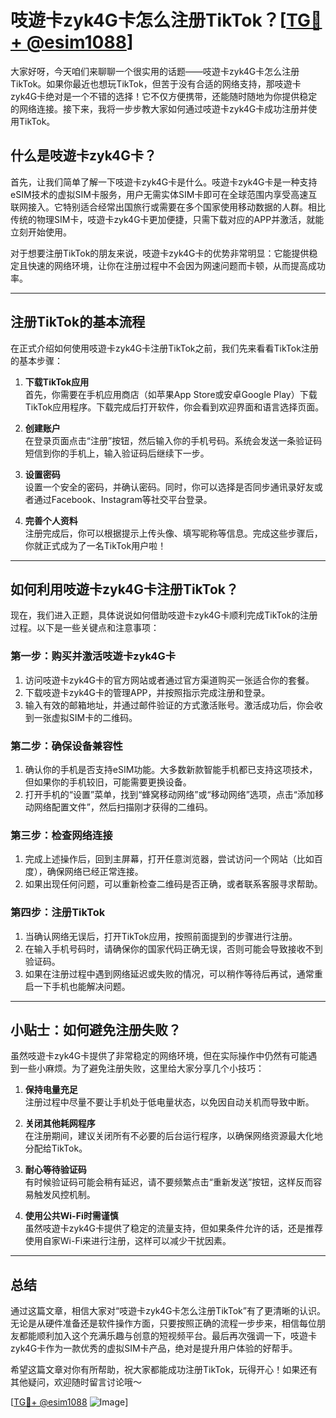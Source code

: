 # 吱遊卡zyk4G卡怎么注册TikTok？[[TG💪+ @esim1088](https://t.me/s/esim1088)]

大家好呀，今天咱们来聊聊一个很实用的话题——吱遊卡zyk4G卡怎么注册TikTok。如果你最近也想玩TikTok，但苦于没有合适的网络支持，那吱遊卡zyk4G卡绝对是一个不错的选择！它不仅方便携带，还能随时随地为你提供稳定的网络连接。接下来，我将一步步教大家如何通过吱遊卡zyk4G卡成功注册并使用TikTok。

## 什么是吱遊卡zyk4G卡？

首先，让我们简单了解一下吱遊卡zyk4G卡是什么。吱遊卡zyk4G卡是一种支持eSIM技术的虚拟SIM卡服务，用户无需实体SIM卡即可在全球范围内享受高速互联网接入。它特别适合经常出国旅行或需要在多个国家使用移动数据的人群。相比传统的物理SIM卡，吱遊卡zyk4G卡更加便捷，只需下载对应的APP并激活，就能立刻开始使用。

对于想要注册TikTok的朋友来说，吱遊卡zyk4G卡的优势非常明显：它能提供稳定且快速的网络环境，让你在注册过程中不会因为网速问题而卡顿，从而提高成功率。

---

## 注册TikTok的基本流程

在正式介绍如何使用吱遊卡zyk4G卡注册TikTok之前，我们先来看看TikTok注册的基本步骤：

1. **下载TikTok应用**  
   首先，你需要在手机应用商店（如苹果App Store或安卓Google Play）下载TikTok应用程序。下载完成后打开软件，你会看到欢迎界面和语言选择页面。

2. **创建账户**  
   在登录页面点击“注册”按钮，然后输入你的手机号码。系统会发送一条验证码短信到你的手机上，输入验证码后继续下一步。

3. **设置密码**  
   设置一个安全的密码，并确认密码。同时，你可以选择是否同步通讯录好友或者通过Facebook、Instagram等社交平台登录。

4. **完善个人资料**  
   注册完成后，你可以根据提示上传头像、填写昵称等信息。完成这些步骤后，你就正式成为了一名TikTok用户啦！

---

## 如何利用吱遊卡zyk4G卡注册TikTok？

现在，我们进入正题，具体说说如何借助吱遊卡zyk4G卡顺利完成TikTok的注册过程。以下是一些关键点和注意事项：

### 第一步：购买并激活吱遊卡zyk4G卡
1. 访问吱遊卡zyk4G卡的官方网站或者通过官方渠道购买一张适合你的套餐。
2. 下载吱遊卡zyk4G卡的管理APP，并按照指示完成注册和登录。
3. 输入有效的邮箱地址，并通过邮件验证的方式激活账号。激活成功后，你会收到一张虚拟SIM卡的二维码。

### 第二步：确保设备兼容性
1. 确认你的手机是否支持eSIM功能。大多数新款智能手机都已支持这项技术，但如果你的手机较旧，可能需要更换设备。
2. 打开手机的“设置”菜单，找到“蜂窝移动网络”或“移动网络”选项，点击“添加移动网络配置文件”，然后扫描刚才获得的二维码。

### 第三步：检查网络连接
1. 完成上述操作后，回到主屏幕，打开任意浏览器，尝试访问一个网站（比如百度），确保网络已经正常连接。
2. 如果出现任何问题，可以重新检查二维码是否正确，或者联系客服寻求帮助。

### 第四步：注册TikTok
1. 当确认网络无误后，打开TikTok应用，按照前面提到的步骤进行注册。
2. 在输入手机号码时，请确保你的国家代码正确无误，否则可能会导致接收不到验证码。
3. 如果在注册过程中遇到网络延迟或失败的情况，可以稍作等待后再试，通常重启一下手机也能解决问题。

---

## 小贴士：如何避免注册失败？

虽然吱遊卡zyk4G卡提供了非常稳定的网络环境，但在实际操作中仍然有可能遇到一些小麻烦。为了避免注册失败，这里给大家分享几个小技巧：

1. **保持电量充足**  
   注册过程中尽量不要让手机处于低电量状态，以免因自动关机而导致中断。

2. **关闭其他耗网程序**  
   在注册期间，建议关闭所有不必要的后台运行程序，以确保网络资源最大化地分配给TikTok。

3. **耐心等待验证码**  
   有时候验证码可能会稍有延迟，请不要频繁点击“重新发送”按钮，这样反而容易触发风控机制。

4. **使用公共Wi-Fi时需谨慎**  
   虽然吱遊卡zyk4G卡提供了稳定的流量支持，但如果条件允许的话，还是推荐使用自家Wi-Fi来进行注册，这样可以减少干扰因素。

---

## 总结

通过这篇文章，相信大家对“吱遊卡zyk4G卡怎么注册TikTok”有了更清晰的认识。无论是从硬件准备还是软件操作方面，只要按照正确的流程一步步来，相信每位朋友都能顺利加入这个充满乐趣与创意的短视频平台。最后再次强调一下，吱遊卡zyk4G卡作为一款优秀的虚拟SIM卡产品，绝对是提升用户体验的好帮手。

希望这篇文章对你有所帮助，祝大家都能成功注册TikTok，玩得开心！如果还有其他疑问，欢迎随时留言讨论哦～

[[TG💪+ @esim1088](https://t.me/s/esim1088) ![Image](https://i.postimg.cc/4NQfJmqS/Snipaste-2025-05-13-00-14-12.png)]